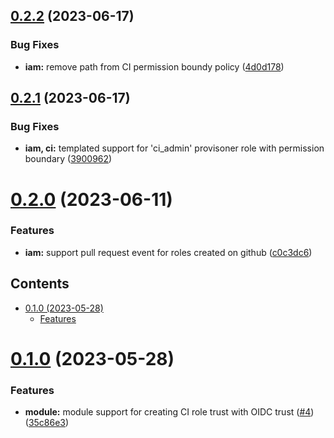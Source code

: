 ## [0.2.2](https://github.com/kloud-cnf/terraform-aws-ci-iam-roles/compare/v0.2.1...v0.2.2) (2023-06-17)


### Bug Fixes

* **iam:** remove path from CI permission boundy policy ([4d0d178](https://github.com/kloud-cnf/terraform-aws-ci-iam-roles/commit/4d0d178626b75d23edcc553083a29c03222bc65b))

## [0.2.1](https://github.com/kloud-cnf/terraform-aws-ci-iam-roles/compare/v0.2.0...v0.2.1) (2023-06-17)


### Bug Fixes

* **iam, ci:** templated support for 'ci_admin' provisoner role with permission boundary ([3900962](https://github.com/kloud-cnf/terraform-aws-ci-iam-roles/commit/3900962b5472be05f92fae77ba3c3a1a53e7dab6))

# [0.2.0](https://github.com/kloud-cnf/terraform-aws-ci-iam-roles/compare/v0.1.0...v0.2.0) (2023-06-11)


### Features

* **iam:** support pull request event for roles created on github ([c0c3dc6](https://github.com/kloud-cnf/terraform-aws-ci-iam-roles/commit/c0c3dc67dc5cc3e225a46bf66743160199755030))

<!-- START doctoc generated TOC please keep comment here to allow auto update -->
<!-- DON'T EDIT THIS SECTION, INSTEAD RE-RUN doctoc TO UPDATE -->
## Contents

- [0.1.0 (2023-05-28)](#010-2023-05-28)
    - [Features](#features)

<!-- END doctoc generated TOC please keep comment here to allow auto update -->

# [0.1.0](https://github.com/kloud-cnf/terraform-aws-ci-iam-roles/compare/v0.0.0...v0.1.0) (2023-05-28)


### Features

* **module:** module support for creating CI role trust with OIDC trust ([#4](https://github.com/kloud-cnf/terraform-aws-ci-iam-roles/issues/4)) ([35c86e3](https://github.com/kloud-cnf/terraform-aws-ci-iam-roles/commit/35c86e3ef8266bea48ea02b0d29b43221975185f))
